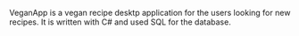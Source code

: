 VeganApp is a vegan recipe desktp application for the users looking for new recipes.
It is written with C# and used SQL for the database.
